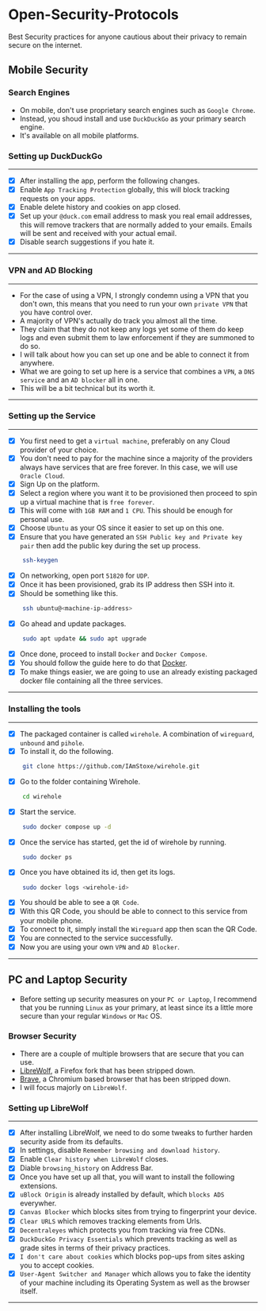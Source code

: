 # Open-Security-Protocols
Best Security practices for anyone cautious about their privacy to remain secure on the internet.

## Mobile Security
### Search Engines

- On mobile, don't use proprietary search engines such as `Google Chrome`.
- Instead, you shoud install and use `DuckDuckGo` as your primary search engine.
- It's available on all mobile platforms.

### Setting up DuckDuckGo
---

- [x] After installing the app, perform the following changes.
- [x] Enable `App Tracking Protection` globally, this will block tracking requests on your apps.
- [x] Enable delete history and cookies on app closed.
- [x] Set up your `@duck.com` email address to mask you real email addresses, this will remove trackers that are normally added to your emails. Emails will be sent and received with your actual email.
- [x] Disable search suggestions if you hate it.

---

### VPN and AD Blocking
---

- For the case of using a VPN, I strongly condemn using a VPN that you don't own, this means that you need to run your own `private VPN` that you have control over.
- A majority of VPN's actually do track you almost all the time.
- They claim that they do not keep any logs yet some of them do keep logs and even submit them to law enforcement if they are summoned to do so.
- I will talk about how you can set up one and be able to connect it from anywhere.
- What we are going to set up here is a service that combines a `VPN`, a `DNS service` and an `AD blocker` all in one.
- This will be a bit technical but its worth it.

---

### Setting up the Service
---

- [x] You first need to get a `virtual machine`, preferably on any Cloud provider of your choice.
- [x] You don't need to pay for the machine since a majority of the providers always have services that are free forever. In this case, we will use `Oracle Cloud`.
- [x] Sign Up on the platform.
- [x] Select a region where you want it to be provisioned then proceed to spin up a virtual machine that is `free forever`.
- [x] This will come with `1GB RAM` and `1 CPU`. This should be enough for personal use.
- [x] Choose `Ubuntu` as your OS since it easier to set up on this one.
- [x] Ensure that you have generated an `SSH Public key and Private key pair` then add the public key during the set up process.
```bash
    ssh-keygen
```
- [x] On networking, open port `51820` for `UDP`.
- [x] Once it has been provisioned, grab its IP address then SSH into it.
- [x] Should be something like this.
```bash
    ssh ubuntu@<machine-ip-address>
```
- [x] Go ahead and update packages.
```bash
    sudo apt update && sudo apt upgrade
```
- [x] Once done, proceed to install `Docker` and `Docker Compose`.
- [x] You should follow the guide here to do that [Docker](https://docs.docker.com/compose/install/linux/).
- [x] To make things easier, we are going to use an already existing packaged docker file containing all the three services.

---

### Installing the tools
---

- [x] The packaged container is called `wirehole`. A combination of `wireguard`, `unbound` and `pihole`.
- [x] To install it, do the following.
```bash
    git clone https://github.com/IAmStoxe/wirehole.git
```
- [x] Go to the folder containing Wirehole.
```bash
    cd wirehole
```
- [x] Start the service.
```bash
    sudo docker compose up -d
```
- [x] Once the service has started, get the id of wirehole by running.
```bash
    sudo docker ps
```
- [x] Once you have obtained its id, then get its logs.
```bash
    sudo docker logs <wirehole-id>
```
- [x] You should be able to see a `QR Code`.
- [x] With this QR Code, you should be able to connect to this service from your mobile phone.
- [x] To connect to it, simply install the `Wireguard` app then scan the QR Code.
- [x] You are connected to the service successfully.
- [x] Now you are using your own `VPN` and `AD Blocker`.

---

## PC and Laptop Security

- Before setting up security measures on your `PC or Laptop`, I recommend that you be running `Linux` as your primary, at least since its a little more secure than your regular `Windows` or `Mac` OS.

### Browser Security

- There are a couple of multiple browsers that are secure that you can use.
- [LibreWolf](https://librewolf.net/), a Firefox fork that has been stripped down.
- [Brave](https://brave.com/), a Chromium based browser that has been stripped down.
- I will focus majorly on `LibreWolf`.

### Setting up LibreWolf
---

- [x] After installing LibreWolf, we need to do some tweaks to further harden security aside from its defaults.
- [x] In settings, disable `Remember browsing and download history`.
- [x] Enable `Clear history when LibreWolf` closes.
- [x] Diable `browsing_history` on Address Bar.
- [x] Once you have set up all that, you will want to install the following extensions.
- [x] `uBlock Origin` is already installed by default, which `blocks ADS` everywher.
- [x] `Canvas Blocker` which blocks sites from trying to fingerprint your device.
- [x] `Clear URLS` which removes tracking elements from Urls.
- [x] `Decentraleyes` which protects you from tracking via free CDNs.
- [x] `DuckDuckGo Privacy Essentials` which prevents tracking as well as grade sites in terms of their privacy practices.
- [x] `I don't care about cookies` which blocks pop-ups from sites asking you to accept cookies.
- [x] `User-Agent Switcher and Manager` which allows you to fake the identity of your machine including its Operating System as well as the browser itself.

---
